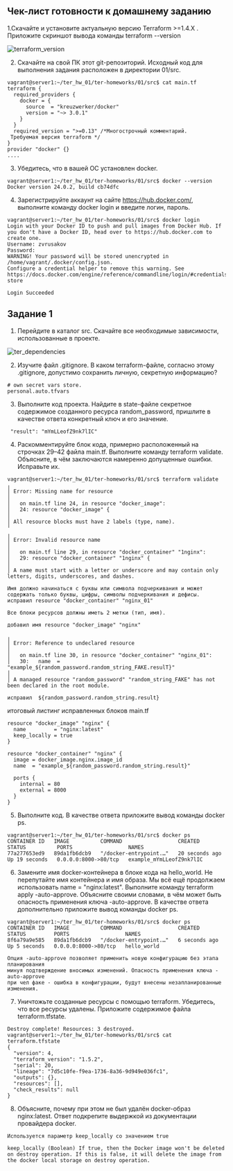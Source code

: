## Чек-лист готовности к домашнему заданию

1.Скачайте и установите актуальную версию Terraform >=1.4.X . Приложите скриншот вывода команды terraform --version

![terraform_version](https://github.com/zrusakov/devops-netology/assets/89297920/2215d670-c5a1-4780-b442-4bf256f9ca9c)

2. Скачайте на свой ПК этот git-репозиторий. Исходный код для выполнения задания расположен в директории 01/src.

```
vagrant@server1:~/ter_hw_01/ter-homeworks/01/src$ cat main.tf
terraform {
  required_providers {
    docker = {
      source  = "kreuzwerker/docker"
      version = "~> 3.0.1"
    }
  }
  required_version = ">=0.13" /*Многострочный комментарий.
 Требуемая версия terraform */
}
provider "docker" {}
....
```

3. Убедитесь, что в вашей ОС установлен docker.   
```
vagrant@server1:~/ter_hw_01/ter-homeworks/01/src$ docker --version
Docker version 24.0.2, build cb74dfc
```

4. Зарегистрируйте аккаунт на сайте https://hub.docker.com/, выполните команду docker login и введите логин, пароль.
```
vagrant@server1:~/ter_hw_01/ter-homeworks/01/src$ docker login
Login with your Docker ID to push and pull images from Docker Hub. If you don't have a Docker ID, head over to https://hub.docker.com to create one.
Username: zvrusakov
Password:
WARNING! Your password will be stored unencrypted in /home/vagrant/.docker/config.json.
Configure a credential helper to remove this warning. See
https://docs.docker.com/engine/reference/commandline/login/#credentials-store

Login Succeeded
```
## Задание 1

1. Перейдите в каталог src. Скачайте все необходимые зависимости, использованные в проекте.

![ter_dependencies](https://github.com/zrusakov/devops-netology/assets/89297920/be6bb273-4489-4a48-bbb9-b7959c95d885)

2. Изучите файл .gitignore. В каком terraform-файле, согласно этому .gitignore, допустимо сохранить личную, секретную информацию?
```
# own secret vars store.
personal.auto.tfvars
```

3. Выполните код проекта. Найдите в state-файле секретное содержимое созданного ресурса random_password, пришлите в качестве ответа конкретный ключ и его значение.
```
 "result": "mYmLLeofZ9nk7lIC"
```

4. Раскомментируйте блок кода, примерно расположенный на строчках 29–42 файла main.tf. Выполните команду terraform validate. Объясните, в чём заключаются намеренно допущенные ошибки. Исправьте их.
```
vagrant@server1:~/ter_hw_01/ter-homeworks/01/src$ terraform validate
╷
│ Error: Missing name for resource
│
│   on main.tf line 24, in resource "docker_image":
│   24: resource "docker_image" {
│
│ All resource blocks must have 2 labels (type, name).
╵
╷
│ Error: Invalid resource name
│
│   on main.tf line 29, in resource "docker_container" "1nginx":
│   29: resource "docker_container" "1nginx" {
│
│ A name must start with a letter or underscore and may contain only letters, digits, underscores, and dashes.

Имя должно начинаться с буквы или символа подчеркивания и может содержать только буквы, цифры, символы подчеркивания и дефисы.
исправил resource "docker_container" "nginx_01" 

Все блоки ресурсов должны иметь 2 метки (тип, имя).

добавил имя resource "docker_image" "nginx"

╷
│ Error: Reference to undeclared resource
│
│   on main.tf line 30, in resource "docker_container" "nginx_01":
│   30:   name  = "example_${random_password.random_string_FAKE.resulT}"
│
│ A managed resource "random_password" "random_string_FAKE" has not been declared in the root module.

исправил  ${random_password.random_string.result}
```
итоговый листинг исправленных блоков main.tf
```
resource "docker_image" "nginx" {
  name         = "nginx:latest"
  keep_locally = true
}

resource "docker_container" "nginx" {
  image = docker_image.nginx.image_id
  name  = "example_${random_password.random_string.result}"

  ports {
    internal = 80
    external = 8000
  }
}
```

5. Выполните код. В качестве ответа приложите вывод команды docker ps.
```
vagrant@server1:~/ter_hw_01/ter-homeworks/01/src$ docker ps
CONTAINER ID   IMAGE          COMMAND                  CREATED          STATUS          PORTS                  NAMES
77a277653ed9   89da1fb6dcb9   "/docker-entrypoint.…"   20 seconds ago   Up 19 seconds   0.0.0.0:8000->80/tcp   example_mYmLLeofZ9nk7lIC
```

6. Замените имя docker-контейнера в блоке кода на hello_world. Не перепутайте имя контейнера и имя образа. Мы всё ещё продолжаем использовать name = "nginx:latest". Выполните команду terraform apply -auto-approve. Объясните своими словами, в чём может быть опасность применения ключа -auto-approve. В качестве ответа дополнительно приложите вывод команды docker ps.
```
vagrant@server1:~/ter_hw_01/ter-homeworks/01/src$ docker ps
CONTAINER ID   IMAGE          COMMAND                  CREATED         STATUS         PORTS                  NAMES
8f6a79a9e585   89da1fb6dcb9   "/docker-entrypoint.…"   6 seconds ago   Up 5 seconds   0.0.0.0:8000->80/tcp   hello_world
```
```
Опция -auto-approve позволяет применить новую конфигурацию без этапа планирования
минуя подтверждение вносимых изменений. Опасность применения ключа -auto-approve
при чел факе - ошибка в конфигурации, будут внесены незапланированные изменения.
```

7. Уничтожьте созданные ресурсы с помощью terraform. Убедитесь, что все ресурсы удалены. Приложите содержимое файла terraform.tfstate.
```
Destroy complete! Resources: 3 destroyed.
vagrant@server1:~/ter_hw_01/ter-homeworks/01/src$ cat terraform.tfstate
{
  "version": 4,
  "terraform_version": "1.5.2",
  "serial": 20,
  "lineage": "7d5c10fe-f9ea-1736-8a36-9d949e036fc1",
  "outputs": {},
  "resources": [],
  "check_results": null
}
```

8. Объясните, почему при этом не был удалён docker-образ nginx:latest. Ответ подкрепите выдержкой из документации провайдера docker.
```
Используется параметр keep_locally со значением true

keep_locally (Boolean) If true, then the Docker image won't be deleted
on destroy operation. If this is false, it will delete the image from
the docker local storage on destroy operation.
```
